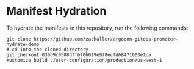 # Manifest Hydration

To hydrate the manifests in this repository, run the following commands:

```shell
git clone https://github.com/zachaller/argocon-gitops-promoter-hydrate-demo
# cd into the cloned directory
git checkout 036b9c9588dffbf06619e978ecfd68471003e1ca
kustomize build ./user-configuration/production/us-west-1
```
